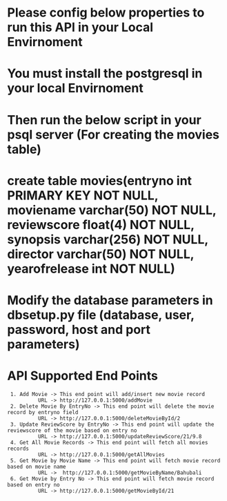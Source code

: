 # Please config below properties to run this API in your Local Envirnoment
# You must install the postgresql in your local Envirnoment
# Then run the below script in your psql server (For creating the movies table)
# create table movies(entryno int PRIMARY KEY NOT NULL, moviename varchar(50) NOT NULL, reviewscore float(4) NOT    NULL, synopsis varchar(256) NOT NULL, director varchar(50) NOT NULL, yearofrelease int NOT NULL)
# Modify the database parameters in dbsetup.py file (database, user, password, host and port parameters)

#  API Supported End Points

     1. Add Movie -> This end point will add/insert new movie record
              URL -> http://127.0.0.1:5000/addMovie
     2. Delete Movie By EntryNo -> This end point will delete the movie record by entryno field
              URL -> http://127.0.0.1:5000/deleteMovieById/2
     3. Update ReviewScore by EntryNo -> This end point will update the reviewscore of the movie based on entry no
              URL -> http://127.0.0.1:5000/updateReviewScore/21/9.8
     4. Get All Movie Records -> This end point will fetch all movies records
              URL -> http://127.0.0.1:5000/getAllMovies
     5. Get Movie by Movie Name -> This end point will fetch movie record based on movie name
              URL ->  http://127.0.0.1:5000/getMovieByName/Bahubali
     6. Get Movie by Entry No -> This end point will fetch movie record based on entry no
              URL -> http://127.0.0.1:5000/getMovieById/21
